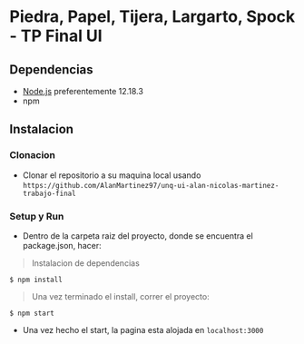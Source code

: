 # Piedra, Papel, Tijera, Largarto, Spock - TP Final UI

## Dependencias
- [Node.js](https://nodejs.org/es/) preferentemente 12.18.3
- npm

## Instalacion

### Clonacion
- Clonar el repositorio a su maquina local usando `https://github.com/AlanMartinez97/unq-ui-alan-nicolas-martinez-trabajo-final`

### Setup y Run

- Dentro de la carpeta raiz del proyecto, donde se encuentra el package.json, hacer:

> Instalacion de dependencias

```shell
$ npm install
```

> Una vez terminado el install, correr el proyecto:

```shell
$ npm start
```

- Una vez hecho el start, la pagina esta alojada en `localhost:3000`
